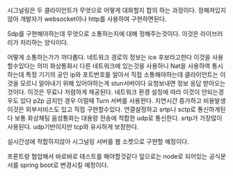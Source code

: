 시그널링은 두 클라이언트가 무엇으로 어떻게 대화할지 합의 하는 과정이다. 정해져있지않아 개발자가 websocket이나 http를 사용하여 구현하면된다.

Sdp를 구현해야하는데 무엇으로 소통하는지에 대해 정해주는것이다.
이것은 라이브러리가 처리하는 양식이다.

어떻게 소통하는가가 까다롭다.
네트워크 경로의 정보는 ice 후보라고한다 이것을 사용할수있다는 의미
화상통화시 다른 네트워크에 있는것을 사용하니
Nat을 사용하여 통시하는데 특정 기기의 공인 ip와 포트번호를 알아서 직접 소통해야하는데 클라이언트는 이것을 모르니 알아내기 위해 있어야하는게 stun서버이다 요청보내면 정보 응답 받아오는것이다. 이것은 무료나 저렴하게 제공된다. 네트워크 환경 설정에 따라 이것이 안되는경우도 있다 p2p 금지인 경우 이럴때 Turn 서버를 사용한다. 지연시간 증가하고 비용발생 이것은 외부서비스도 있고 직접 구현할수있다. 연결설정하고 srtp나 sctp로 통신하게된다 보통 화상채팅 음성통화는 대용량 전송에 적합한 udp로 통신한다.
srtp가 가장많이 사용된다. udp기반이지만 tcp와 유사하게 보장한다. 

실시간성에 적합하지않아 시그널링 서버를 웹 소켓으로 구현할 예정이다.

프론트랑 협업해서 바로바로 테스트를 해야할것같다 앞으로는 
node로 되어있는 공식문서를 spring boot로 변경시킬 예정이다.
